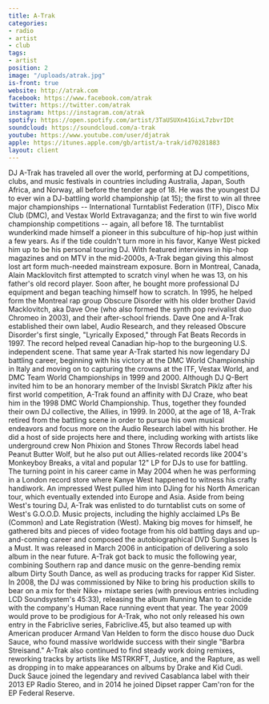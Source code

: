```yaml
---
title: A-Trak
categories:
- radio
- artist
- club
tags:
- artist
position: 2
image: "/uploads/atrak.jpg"
is-front: true
website: http://atrak.com
facebook: https://www.facebook.com/atrak
twitter: https://twitter.com/atrak
instagram: https://instagram.com/atrak
spotify: https://open.spotify.com/artist/3TaUSUXn41GixL7zbvrIDt
soundcloud: https://soundcloud.com/a-trak
youtube: https://www.youtube.com/user/djatrak
apple: https://itunes.apple.com/gb/artist/a-trak/id70281883
layout: client
---
```


DJ A-Trak has traveled all over the world, performing at DJ competitions, clubs, and music festivals in countries including Australia, Japan, South Africa, and Norway, all before the tender age of 18. He was the youngest DJ to ever win a DJ-battling world championship (at 15); the first to win all three major championships -- International Turntablist Federation (ITF), Disco Mix Club (DMC), and Vestax World Extravaganza; and the first to win five world championship competitions -- again, all before 18. The turntablist wunderkind made himself a pioneer in this subculture of hip-hop just within a few years. As if the tide couldn't turn more in his favor, Kanye West picked him up to be his personal touring DJ. With featured interviews in hip-hop magazines and on MTV in the mid-2000s, A-Trak began giving this almost lost art form much-needed mainstream exposure. Born in Montreal, Canada, Alain Macklovitch first attempted to scratch vinyl when he was 13, on his father's old record player. Soon after, he bought more professional DJ equipment and began teaching himself how to scratch. In 1995, he helped form the Montreal rap group Obscure Disorder with his older brother David Macklovitch, aka Dave One (who also formed the synth pop revivalist duo Chromeo in 2003), and their after-school friends. Dave One and A-Trak established their own label, Audio Research, and they released Obscure Disorder's first single, "Lyrically Exposed," through Fat Beats Records in 1997. The record helped reveal Canadian hip-hop to the burgeoning U.S. independent scene. That same year A-Trak started his now legendary DJ battling career, beginning with his victory at the DMC World Championship in Italy and moving on to capturing the crowns at the ITF, Vestax World, and DMC Team World Championships in 1999 and 2000. Although DJ Q-Bert invited him to be an honorary member of the Invisbl Skratch Piklz after his first world competition, A-Trak found an affinity with DJ Craze, who beat him in the 1998 DMC World Championship. Thus, together they founded their own DJ collective, the Allies, in 1999. In 2000, at the age of 18, A-Trak retired from the battling scene in order to pursue his own musical endeavors and focus more on the Audio Research label with his brother. He did a host of side projects here and there, including working with artists like underground crew Non Phixion and Stones Throw Records label head Peanut Butter Wolf, but he also put out Allies-related records like 2004's Monkeyboy Breaks, a vital and popular 12" LP for DJs to use for battling. The turning point in his career came in May 2004 when he was performing in a London record store where Kanye West happened to witness his crafty handiwork. An impressed West pulled him into DJing for his North American tour, which eventually extended into Europe and Asia. Aside from being West's touring DJ, A-Trak was enlisted to do turntablist cuts on some of West's G.O.O.D. Music projects, including the highly acclaimed LPs Be (Common) and Late Registration (West). Making big moves for himself, he gathered bits and pieces of video footage from his old battling days and up-and-coming career and composed the autobiographical DVD Sunglasses Is a Must. It was released in March 2006 in anticipation of delivering a solo album in the near future. A-Trak got back to music the following year, combining Southern rap and dance music on the genre-bending remix album Dirty South Dance, as well as producing tracks for rapper Kid Sister. In 2008, the DJ was commissioned by Nike to bring his production skills to bear on a mix for their Nike+ mixtape series (with previous entries including LCD Soundsystem's 45:33), releasing the album Running Man to coincide with the company's Human Race running event that year. The year 2009 would prove to be prodigious for A-Trak, who not only released his own entry in the Fabriclive series, Fabriclive.45, but also teamed up with American producer Armand Van Helden to form the disco house duo Duck Sauce, who found massive worldwide success with their single "Barbra Streisand." A-Trak also continued to find steady work doing remixes, reworking tracks by artists like MSTRKRFT, Justice, and the Rapture, as well as dropping in to make appearances on albums by Drake and Kid Cudi. Duck Sauce joined the legendary and revived Casablanca label with their 2013 EP Radio Stereo, and in 2014 he joined Dipset rapper Cam'ron for the EP Federal Reserve.